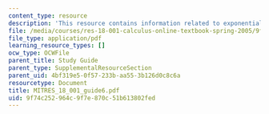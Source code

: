 ```yaml
---
content_type: resource
description: 'This resource contains information related to exponentials and logarithms. '
file: /media/courses/res-18-001-calculus-online-textbook-spring-2005/9f74c252964c9f7e870c51b613802fed_MITRES_18_001_guide6.pdf
file_type: application/pdf
learning_resource_types: []
ocw_type: OCWFile
parent_title: Study Guide
parent_type: SupplementalResourceSection
parent_uid: 4bf319e5-0f57-233b-aa55-3b126d0c8c6a
resourcetype: Document
title: MITRES_18_001_guide6.pdf
uid: 9f74c252-964c-9f7e-870c-51b613802fed
---
```

